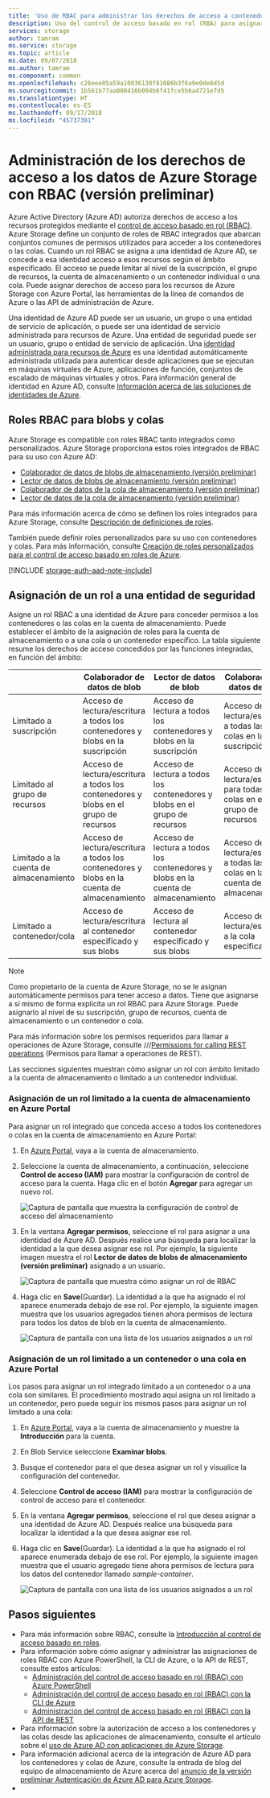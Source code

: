 ```yaml
---
title: 'Uso de RBAC para administrar los derechos de acceso a contenedores y colas (versión preliminar): Azure Storage | Microsoft Docs'
description: Uso del control de acceso basado en rol (RBA) para asignar roles para el acceso a los datos de blobs y colas para los usuarios, grupos, entidades de servicio de aplicación o las identidades de servicio administradas. Azure Storage es compatible con roles integrados y personalizados para los derechos de acceso a los contenedores y las colas.
services: storage
author: tamram
ms.service: storage
ms.topic: article
ms.date: 09/07/2018
ms.author: tamram
ms.component: common
ms.openlocfilehash: c26eee05a59a10036138f81086b3f6a9e0de6d5d
ms.sourcegitcommit: 1b561b77aa080416b094b6f41fce5b6a4721e7d5
ms.translationtype: HT
ms.contentlocale: es-ES
ms.lasthandoff: 09/17/2018
ms.locfileid: "45737301"
---
```

# <a name="manage-access-rights-to-azure-storage-data-with-rbac-preview"></a>Administración de los derechos de acceso a los datos de Azure Storage con RBAC (versión preliminar)

Azure Active Directory (Azure AD) autoriza derechos de acceso a los recursos protegidos mediante el [control de acceso basado en rol (RBAC)](https://docs.microsoft.com/azure/role-based-access-control/overview). Azure Storage define un conjunto de roles de RBAC integrados que abarcan conjuntos comunes de permisos utilizados para acceder a los contenedores o las colas. Cuando un rol RBAC se asigna a una identidad de Azure AD, se concede a esa identidad acceso a esos recursos según el ámbito especificado. El acceso se puede limitar al nivel de la suscripción, el grupo de recursos, la cuenta de almacenamiento o un contenedor individual o una cola. Puede asignar derechos de acceso para los recursos de Azure Storage con Azure Portal, las herramientas de la línea de comandos de Azure o las API de administración de Azure. 

Una identidad de Azure AD puede ser un usuario, un grupo o una entidad de servicio de aplicación, o puede ser una identidad de servicio administrada para recursos de Azure. Una entidad de seguridad puede ser un usuario, grupo o entidad de servicio de aplicación. Una [identidad administrada para recursos de Azure](../../active-directory/managed-identities-azure-resources/overview.md) es una identidad automáticamente administrada utilizada para autenticar desde aplicaciones que se ejecutan en máquinas virtuales de Azure, aplicaciones de función, conjuntos de escalado de máquinas virtuales y otros. Para información general de identidad en Azure AD, consulte [Información acerca de las soluciones de identidades de Azure](https://docs.microsoft.com/azure/active-directory/understand-azure-identity-solutions).

## <a name="rbac-roles-for-blobs-and-queues"></a>Roles RBAC para blobs y colas

Azure Storage es compatible con roles RBAC tanto integrados como personalizados. Azure Storage proporciona estos roles integrados de RBAC para su uso con Azure AD:

- [Colaborador de datos de blobs de almacenamiento (versión preliminar)](https://docs.microsoft.com/azure/role-based-access-control/built-in-roles#storage-blob-data-contributor-preview)
- [Lector de datos de blobs de almacenamiento (versión preliminar)](https://docs.microsoft.com/azure/role-based-access-control/built-in-roles#storage-blob-data-reader-preview)
- [Colaborador de datos de la cola de almacenamiento (versión preliminar)](https://docs.microsoft.com/azure/role-based-access-control/built-in-roles#storage-queue-data-contributor-preview)
- [Lector de datos de la cola de almacenamiento (versión preliminar)](https://docs.microsoft.com/azure/role-based-access-control/built-in-roles#storage-queue-data-reader-preview)

Para más información acerca de cómo se definen los roles integrados para Azure Storage, consulte [Descripción de definiciones de roles](https://docs.microsoft.com/azure/role-based-access-control/role-definitions#management-and-data-operations-preview).

También puede definir roles personalizados para su uso con contenedores y colas. Para más información, consulte [Creación de roles personalizados para el control de acceso basado en roles de Azure](https://docs.microsoft.com/azure/role-based-access-control/custom-roles). 

[!INCLUDE [storage-auth-aad-note-include](../../../includes/storage-auth-aad-note-include.md)]

## <a name="assign-a-role-to-a-security-principal"></a>Asignación de un rol a una entidad de seguridad

Asigne un rol RBAC a una identidad de Azure para conceder permisos a los contenedores o las colas en la cuenta de almacenamiento. Puede establecer el ámbito de la asignación de roles para la cuenta de almacenamiento o a una cola o un contenedor específico. La tabla siguiente resume los derechos de acceso concedidos por las funciones integradas, en función del ámbito: 

|                                 |     Colaborador de datos de blob                                                 |     Lector de datos de blob                                                |     Colaborador de datos de cola                                  |     Lector de datos de cola                                 |
|---------------------------------|------------------------------------------------------------------------------|------------------------------------------------------------------------|----------------------------------------------------------------|----------------------------------------------------------|
|    Limitado a suscripción       |    Acceso de lectura/escritura a todos los contenedores y blobs en la suscripción       |    Acceso de lectura a todos los contenedores y blobs en la suscripción       |    Acceso de lectura/escritura a todas las colas en la suscripción       |    Acceso de lectura a todas las colas en la suscripción         |
|    Limitado al grupo de recursos     |    Acceso de lectura/escritura a todos los contenedores y blobs en el grupo de recursos     |    Acceso de lectura a todos los contenedores y blobs en el grupo de recursos     |    Acceso de lectura/escritura para todas las colas en el grupo de recursos     |    Acceso de lectura a todas las colas en el grupo de recursos     |
|    Limitado a la cuenta de almacenamiento    |    Acceso de lectura/escritura a todos los contenedores y blobs en la cuenta de almacenamiento    |    Acceso de lectura a todos los contenedores y blobs en la cuenta de almacenamiento    |    Acceso de lectura/escritura a todas las colas en la cuenta de almacenamiento    |    Acceso de lectura a todas las colas en la cuenta de almacenamiento    |
|    Limitado a contenedor/cola    |    Acceso de lectura/escritura al contenedor especificado y sus blobs              |    Acceso de lectura al contenedor especificado y sus blobs              |    Acceso de lectura/escritura a la cola especificada                  |    Acceso de lectura a la cola especificada                    |

> [!NOTE]
> Como propietario de la cuenta de Azure Storage, no se le asignan automáticamente permisos para tener acceso a datos. Tiene que asignarse a sí mismo de forma explícita un rol RBAC para Azure Storage. Puede asignarlo al nivel de su suscripción, grupo de recursos, cuenta de almacenamiento o un contenedor o cola.

Para más información sobre los permisos requeridos para llamar a operaciones de Azure Storage, consulte ///[Permissions for calling REST operations](https://docs.microsoft.com/rest/api/storageservices/authenticate-with-azure-active-directory#permissions-for-calling-rest-operations) (Permisos para llamar a operaciones de REST).

Las secciones siguientes muestran cómo asignar un rol con ámbito limitado a la cuenta de almacenamiento o limitado a un contenedor individual.

### <a name="assign-a-role-scoped-to-the-storage-account-in-the-azure-portal"></a>Asignación de un rol limitado a la cuenta de almacenamiento en Azure Portal

Para asignar un rol integrado que conceda acceso a todos los contenedores o colas en la cuenta de almacenamiento en Azure Portal:

1. En [Azure Portal](https://portal.azure.com), vaya a la cuenta de almacenamiento.
2. Seleccione la cuenta de almacenamiento, a continuación, seleccione **Control de acceso (IAM)** para mostrar la configuración de control de acceso para la cuenta. Haga clic en el botón **Agregar** para agregar un nuevo rol.

    ![Captura de pantalla que muestra la configuración de control de acceso del almacenamiento](media/storage-auth-aad-rbac/portal-access-control.png)

3. En la ventana **Agregar permisos**, seleccione el rol para asignar a una identidad de Azure AD. Después realice una búsqueda para localizar la identidad a la que desea asignar ese rol. Por ejemplo, la siguiente imagen muestra el rol **Lector de datos de blobs de almacenamiento (versión preliminar)** asignado a un usuario.

    ![Captura de pantalla que muestra cómo asignar un rol de RBAC](media/storage-auth-aad-rbac/add-rbac-role.png)

4. Haga clic en **Save**(Guardar). La identidad a la que ha asignado el rol aparece enumerada debajo de ese rol. Por ejemplo, la siguiente imagen muestra que los usuarios agregados tienen ahora permisos de lectura para todos los datos de blob en la cuenta de almacenamiento.

    ![Captura de pantalla con una lista de los usuarios asignados a un rol](media/storage-auth-aad-rbac/account-scoped-role.png)

### <a name="assign-a-role-scoped-to-a-container-or-queue-in-the-azure-portal"></a>Asignación de un rol limitado a un contenedor o una cola en Azure Portal

Los pasos para asignar un rol integrado limitado a un contenedor o a una cola son similares. El procedimiento mostrado aquí asigna un rol limitado a un contenedor, pero puede seguir los mismos pasos para asignar un rol limitado a una cola: 

1. En [Azure Portal](https://portal.azure.com), vaya a la cuenta de almacenamiento y muestre la **Introducción** para la cuenta.
2. En Blob Service seleccione **Examinar blobs**. 
3. Busque el contenedor para el que desea asignar un rol y visualice la configuración del contenedor. 
4. Seleccione **Control de acceso (IAM)** para mostrar la configuración de control de acceso para el contenedor.
5. En la ventana **Agregar permisos**, seleccione el rol que desea asignar a una identidad de Azure AD. Después realice una búsqueda para localizar la identidad a la que desea asignar ese rol.
6. Haga clic en **Save**(Guardar). La identidad a la que ha asignado el rol aparece enumerada debajo de ese rol. Por ejemplo, la siguiente imagen muestra que el usuario agregado tiene ahora permisos de lectura para los datos del contenedor llamado *sample-container*.

    ![Captura de pantalla con una lista de los usuarios asignados a un rol](media/storage-auth-aad-rbac/container-scoped-role.png)

## <a name="next-steps"></a>Pasos siguientes

- Para más información sobre RBAC, consulte la [Introducción al control de acceso basado en roles](../../role-based-access-control/overview.md).
- Para información sobre cómo asignar y administrar las asignaciones de roles RBAC con Azure PowerShell, la CLI de Azure, o la API de REST, consulte estos artículos:
    - [Administración del control de acceso basado en rol (RBAC) con Azure PowerShell](../../role-based-access-control/role-assignments-powershell.md)
    - [Administración del control de acceso basado en rol (RBAC) con la CLI de Azure](../../role-based-access-control/role-assignments-cli.md)
    - [Administración del control de acceso basado en rol (RBAC) con la API de REST](../../role-based-access-control/role-assignments-rest.md)
- Para información sobre la autorización de acceso a los contenedores y las colas desde las aplicaciones de almacenamiento, consulte el artículo sobre el [uso de Azure AD con aplicaciones de Azure Storage](storage-auth-aad-app.md).
- Para información adicional acerca de la integración de Azure AD para los contenedores y colas de Azure, consulte la entrada de blog del equipo de almacenamiento de Azure acerca del [anuncio de la versión preliminar Autenticación de Azure AD para Azure Storage](https://azure.microsoft.com/blog/announcing-the-preview-of-aad-authentication-for-storage/).
- 
